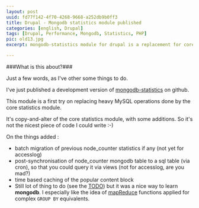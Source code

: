 ```yaml
---
layout: post
uuid: fd77f142-4f70-4268-9668-a252db9b0ff3
title: Drupal - Mongodb statistics module published
categories: [english, Drupal]
tags: [Drupal, Performance, Mongodb, Statistics, PHP]
pic: old13.jpg
excerpt: mongodb-statistics module for drupal is a replacement for core statistics module using an ajax callback tracker.

---
```


###What is this about?###
    
Just a few words, as I've other some things to do.

I've just published a development version of [mongodb-statistics](http://github.com/regilero/drupal_mongodb_statistics) on github.
    
This module is a first try on replacing heavy MySQL operations done by the core statistics module.
    
It's copy-and-alter of the core statistics module, with some additions.
So it's not the nicest piece of code I could write :-)
    
On the things added :
    
 * batch migration of previous node_counter statistics if any (not yet for accesslog)
 * post-synchronisation of node_counter mongodb table to a sql table (via cron), so that you could query it via views (not for accesslog, are you mad?)
 * time based caching of the popular content block
 * Still lot of thing to do (see the [TODO](https://github.com/regilero/drupal_mongodb_statistics/blob/master/mongodb_statistics/TODO.txt)) but it was a nice way to learn **mongodb**. I especially like the idea of [mapReduce](http://nosql.mypopescu.com/post/392418792/translate-sql-to-mongodb-mapreduce) functions applied for complex `GROUP BY` equivalents.
